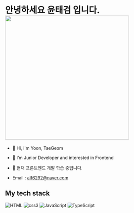 <h1> 안녕하세요 윤태검 입니다. <img src="https://user-images.githubusercontent.com/101710828/166177440-4ba9abf8-f3e3-471f-a29d-0bdba116b2e3.png" height="400px" /> </h1>

- 👋 Hi, i'm Yoon, TaeGeom
- 👀 I’m Junior Developer and interested in Frontend
- 🌱 현재 프론트엔드 개발 학습 중입니다.

- Email : alf6292@naver.com


<h2> My tech stack </h2>

![HTML](https://img.shields.io/badge/-HTML-red?style=for-the-badge&logo=html5&logoColor=white)
![css3](https://img.shields.io/badge/-CSS3-royalblue?style=for-the-badge&logo=CSS3&logoColor=white)
![JavaScript](https://img.shields.io/badge/-JavaScript-yellow?style=for-the-badge&logo=javascript&logoColor=white)
![TypeScript](https://img.shields.io/badge/-TypeScript-orange?style=for-the-badge&logo=typecript&logoColor=white)




